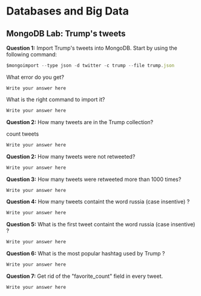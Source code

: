 # Databases and Big Data
## MongoDB Lab: Trump's tweets


**Question 1:** Import Trump's tweets into MongoDB. Start by using the following command:


```javascript
$mongoimport --type json -d twitter -c trump --file trump.json
```


What error do you get?

```
Write your answer here
```


What is the right command to import it?

```javascript
Write your answer here
```



**Question 2:** How many tweets are in the Trump collection?


count tweets


```javascript
Write your answer here
```


**Question 2:** How many tweets were not retweeted?


```javascript
Write your answer here
```



**Question 3:** How many tweets were retweeted more than 1000 times?


```javascript
Write your answer here
```


**Question 4:** How many tweets containt the word russia (case insentive) ?



```javascript
Write your answer here
```

 
**Question 5:** What is the first tweet containt the word russia (case insentive) ?



```javascript
Write your answer here
```


**Question 6:** What is the most popular hashtag used by Trump ?


```javascript
Write your answer here
```


**Question 7:** Get rid of the "favorite_count" field in every tweet.


```javascript
Write your answer here
```



